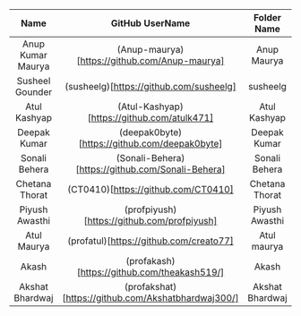 |        Name        | GitHub UserName                                                |             Folder Name                 |           Email Id            |
| :----------------: | :------------------------------------------------------------: | :------------------------------------: | :---------------------------: |
|  Anup Kumar Maurya |    (Anup-maurya)[https://github.com/Anup-maurya]               |             Anup Maurya               |    9anup.maurya@gmail.com     |
|  Susheel Gounder   | (susheelg)[https://github.com/susheelg]                        |             susheelg             |    susheelg1107@gmail.com     |
|  Atul Kashyap      |    (Atul-Kashyap)[https://github.com/atulk471]                 |             Atul Kashyap              |    atulkash47@gmail.com       |
| Deepak Kumar       |  (deepak0byte)[https://github.com/deepak0byte]                 |             Deepak Kumar                | deepak.kumar.mec20@itbhu.ac.in|
| Sonali Behera      |  (Sonali-Behera)[https://github.com/Sonali-Behera]             |             Sonali Behera               |   sonalibehera.bbsr@gmail.com |                                
| Chetana Thorat  |  (CT0410)[https://github.com/CT0410]                              |             Chetana Thorat            |   chetana.thorat04@gmail.com |    
| Piyush Awasthi  |  (profpiyush)[https://github.com/profpiyush]                         |            Piyush Awasthi             |   profpiyush1905@gmail.com |   
| Atul Maurya  |  (profatul)[https://github.com/creato77]                          |            Atul maurya             |   atulkrmaurya007@gmail.com |  
| Akash  |  (profakash)[https://github.com/theakash519/]                          |           Akash          |   iakashmaurya09@gmail.com |  
| Akshat Bhardwaj  |  (profakshat)[https://github.com/Akshatbhardwaj300/]                          |      Akshat Bhardwaj             |   - |  
